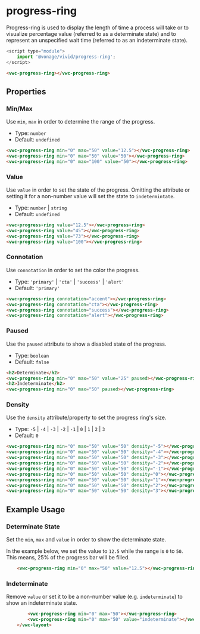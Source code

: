 # progress-ring

Progress-ring is used to display the length of time a process will take or to visualize percentage value (referred to as a determinate state) and to represent an unspecified wait time (referred to as an indeterminate state).

```js
<script type="module">
    import '@vonage/vivid/progress-ring';
</script>
```

```html preview
<vwc-progress-ring></vwc-progress-ring>
```

## Properties

### Min/Max

Use `min`, `max` in order to determine the range of the progress.

- Type: `number`
- Default: `undefined`

```html preview blocks
<vwc-progress-ring min="0" max="50" value="12.5"></vwc-progress-ring>
<vwc-progress-ring min="0" max="50" value="50"></vwc-progress-ring>
<vwc-progress-ring min="0" max="100" value="50"></vwc-progress-ring>
```

### Value

Use `value` in order to set the state of the progress. Omitting the attribute or setting it for a non-number value will set the state to `indetermintate`.

- Type: `number` | `string`
- Default: `undefined`

```html preview blocks
<vwc-progress-ring value="12.5"></vwc-progress-ring>
<vwc-progress-ring value="45"></vwc-progress-ring>
<vwc-progress-ring value="73"></vwc-progress-ring>
<vwc-progress-ring value="100"></vwc-progress-ring>
```

### Connotation

Use `connotation` in order to set the color the progress.

- Type: `'primary'` | `'cta'` | `'success'` | `'alert'`
- Default: `'primary'`

```html preview blocks
<vwc-progress-ring connotation="accent"></vwc-progress-ring>
<vwc-progress-ring connotation="cta"></vwc-progress-ring>
<vwc-progress-ring connotation="success"></vwc-progress-ring>
<vwc-progress-ring connotation="alert"></vwc-progress-ring>
```

### Paused

Use the `paused` attribute to show a disabled state of the progress.

- Type: `boolean`
- Default: `false`

```html preview blocks
<h2>Determinate</h2>
<vwc-progress-ring min="0" max="50" value="25" paused></vwc-progress-ring>
<h2>Indeterminate</h2>
<vwc-progress-ring min="0" max="50" paused></vwc-progress-ring>
```

### Density

Use the `density` attribute/property to set the progress ring's size.

- Type: `-5` | `-4` | `-3` | `-2` | `-1` | `0` | `1` | `2` | `3`
- Default: `0`

```html preview blocks
<vwc-progress-ring min="0" max="50" value="50" density="-5"></vwc-progress-ring>
<vwc-progress-ring min="0" max="50" value="50" density="-4"></vwc-progress-ring>
<vwc-progress-ring min="0" max="50" value="50" density="-3"></vwc-progress-ring>
<vwc-progress-ring min="0" max="50" value="50" density="-2"></vwc-progress-ring>
<vwc-progress-ring min="0" max="50" value="50" density="-1"></vwc-progress-ring>
<vwc-progress-ring min="0" max="50" value="50" density="0"></vwc-progress-ring>
<vwc-progress-ring min="0" max="50" value="50" density="1"></vwc-progress-ring>
<vwc-progress-ring min="0" max="50" value="50" density="2"></vwc-progress-ring>
<vwc-progress-ring min="0" max="50" value="50" density="3"></vwc-progress-ring>
```

## Example Usage

### Determinate State

Set the `min`, `max` and `value` in order to show the determinate state.

In the example below, we set the value to `12.5` while the range is `0` to `50`.  This means, 25% of the progress bar will be filled.

```html preview
    <vwc-progress-ring min="0" max="50" value="12.5"></vwc-progress-ring>
```

### Indeterminate

Remove `value` or set it to be a non-number value (e.g. `indeterminate`) to show an indeterminate state.

```html preview blocks
        <vwc-progress-ring min="0" max="50"></vwc-progress-ring>
        <vwc-progress-ring min="0" max="50" value="indeterminate"></vwc-progress-ring>
    </vwc-layout>
```
